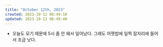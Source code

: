 ```yaml
---
title: "October 12th, 2023"
created: 2023-10-12 08:49:10
updated: 2023-10-12 08:49:40
---
```

  * 오늘도 모기 때문에 5시 좀 안 돼서 일어났다. 그래도 어젯밤에 일찍 잠자리에 들어서 조금 낫다.